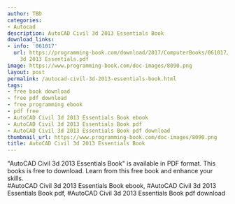```yaml
---
author: TBD
categories:
- Autocad
description: AutoCAD Civil 3d 2013 Essentials Book
download_links:
- info: '061017'
  url: https://programming-book.com/download/2017/ComputerBooks/061017/AutoCAD Civil
    3d 2013 Essentials.pdf
image: https://www.programming-book.com/doc-images/8090.png
layout: post
permalink: /autocad-civil-3d-2013-essentials-book.html
tags:
- free book download
- free pdf download
- free programming ebook
- pdf free
- AutoCAD Civil 3d 2013 Essentials Book ebook
- AutoCAD Civil 3d 2013 Essentials Book pdf
- AutoCAD Civil 3d 2013 Essentials Book pdf download
thumbnail_url: https://www.programming-book.com/doc-images/8090.png
title: AutoCAD Civil 3d 2013 Essentials Book
---
```


 
<div class="item-desc text-justify">
  "AutoCAD Civil 3d 2013 Essentials Book" is available in PDF format. This books is free to download. Learn from this free book and enhance your skills.
  <br>
  #AutoCAD Civil 3d 2013 Essentials Book ebook, #AutoCAD Civil 3d 2013 Essentials Book pdf, #AutoCAD Civil 3d 2013 Essentials Book pdf download
</div>